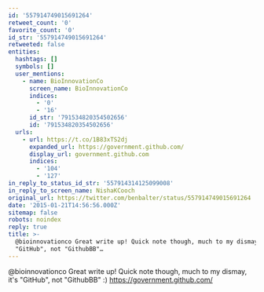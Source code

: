 ```yaml
---
id: '557914749015691264'
retweet_count: '0'
favorite_count: '0'
id_str: '557914749015691264'
retweeted: false
entities:
  hashtags: []
  symbols: []
  user_mentions:
    - name: BioInnovationCo
      screen_name: BioInnovationCo
      indices:
        - '0'
        - '16'
      id_str: '791534820354502656'
      id: '791534820354502656'
  urls:
    - url: https://t.co/1B83xTS2dj
      expanded_url: https://government.github.com/
      display_url: government.github.com
      indices:
        - '104'
        - '127'
in_reply_to_status_id_str: '557914314125099008'
in_reply_to_screen_name: NishaKCooch
original_url: https://twitter.com/benbalter/status/557914749015691264
date: '2015-01-21T14:56:56.000Z'
sitemap: false
robots: noindex
reply: true
title: >-
  @bioinnovationco Great write up! Quick note though, much to my dismay, it's
  "GitHub", not "GithubBB"…
---
```


@bioinnovationco Great write up! Quick note though, much to my dismay, it's "GitHub", not "GithubBB" :) https://government.github.com/